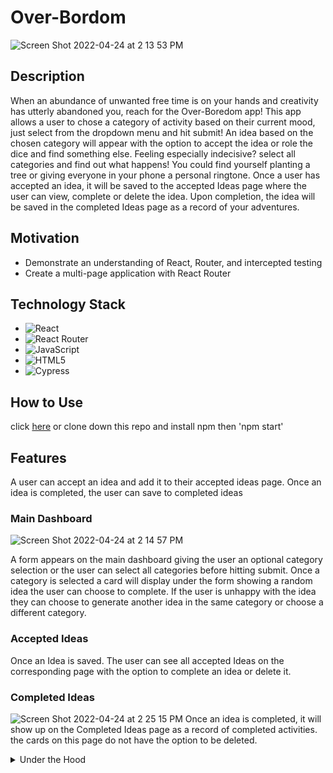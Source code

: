 

# Over-Bordom
![Screen Shot 2022-04-24 at 2 13 53 PM](https://user-images.githubusercontent.com/48331256/164994824-d752cf8f-2253-423a-aff6-4ab18b22230b.png)



## Description

When an abundance of unwanted free time is on your hands and creativity has utterly abandoned you, reach for the Over-Boredom app! This app allows a user to chose a category of activity based on their current mood, just select from the dropdown menu and hit submit! An idea based on the chosen category will appear with the option to accept the idea or role the dice and find something else. Feeling especially indecisive? select all categories and find out what happens! You could find yourself planting a tree or giving everyone in your phone a personal ringtone. Once a user has accepted an idea, it will be saved to the accepted Ideas page where the user can view, complete or delete the idea. Upon completion, the idea will be saved in the completed Ideas page as a record of your adventures.

## Motivation
- Demonstrate an understanding of React, Router, and intercepted testing
- Create a multi-page application with React Router

## Technology Stack
- ![React](https://img.shields.io/badge/react-%2320232a.svg?style=for-the-badge&logo=react&logoColor=%2361DAFB)
- ![React Router](https://img.shields.io/badge/React_Router-CA4245?style=for-the-badge&logo=react-router&logoColor=white)
- ![JavaScript](https://img.shields.io/badge/javascript-%23323330.svg?style=for-the-badge&logo=javascript&logoColor=%23F7DF1E)
- ![HTML5](https://img.shields.io/badge/html5-%23E34F26.svg?style=for-the-badge&logo=html5&logoColor=white)
- ![Cypress](https://img.shields.io/badge/-cypress-%23E5E5E5?style=for-the-badge&logo=cypress&logoColor=058a5e)

## How to Use
click [here](salty-breath.surge.sh)
or clone down this repo and install npm
then 'npm start'

## Features
A user can accept an idea and add it to their accepted ideas page. Once an idea is completed, the user can save to completed ideas
### Main Dashboard
![Screen Shot 2022-04-24 at 2 14 57 PM](https://user-images.githubusercontent.com/48331256/164994865-0d8c72de-61c7-4aaa-ae44-18b7f8ab5792.png)

A form appears on the main dashboard giving the user an optional category selection or the user can select all categories
before hitting submit. Once a category is selected a card will display under the form showing a random idea the user can choose to complete. If the user is unhappy with the idea they can choose to generate another idea in the same category or 
choose a different category.


### Accepted Ideas
Once an Idea is saved. The user can see all accepted Ideas on the corresponding page with the option to complete an idea
or delete it. 

### Completed Ideas
![Screen Shot 2022-04-24 at 2 25 15 PM](https://user-images.githubusercontent.com/48331256/164995151-119db0d8-c744-40d1-8728-91812b03774b.png)
Once an idea is completed, it will show up on the Completed Ideas page as a record of completed activities. the cards on this page do not have the option to be deleted.

<details>
  <summary>Under the Hood</summary>
  an idea retrieved using the fetch API and on 'submit'
</br>

### Testing

Rec-Me is fully end-to-end tested with Cypress. URLs are tested and network requests are stubbed.
